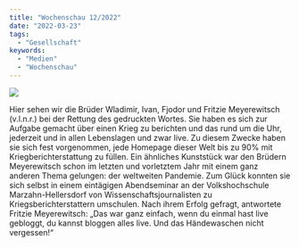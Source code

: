 ```yaml
---
title: "Wochenschau 12/2022"
date: "2022-03-23"
tags:
  - "Gesellschaft"
keywords:
  - "Medien"
  - "Wochenschau"
---
```


![](/img/771355CE-FCAE-487E-99D4-2FA2F72B242B.jpeg)

Hier sehen wir die Brüder Wladimir, Ivan, Fjodor und Fritzie Meyerewitsch (v.l.n.r.) bei der Rettung des gedruckten Wortes. Sie haben es sich zur Aufgabe gemacht über einen Krieg zu berichten und das rund um die Uhr, jederzeit und in allen Lebenslagen und zwar live. Zu diesem Zwecke haben sie sich fest vorgenommen, jede Homepage dieser Welt bis zu 90% mit Kriegberichterstattung zu füllen. Ein ähnliches Kunststück war den Brüdern Meyerewitsch schon im letzten und vorletztem Jahr mit einem ganz anderen Thema gelungen: der weltweiten Pandemie. Zum Glück konnten sie sich selbst in einem eintägigen Abendseminar an der Volkshochschule Marzahn-Hellersdorf von Wissenschaftsjournalisten zu Kriegsberichterstattern umschulen. Nach ihrem Erfolg gefragt, antwortete Fritzie Meyerewitsch: „Das war ganz einfach, wenn du einmal hast live gebloggt, du kannst bloggen alles live. Und das Händewaschen nicht vergessen!“
